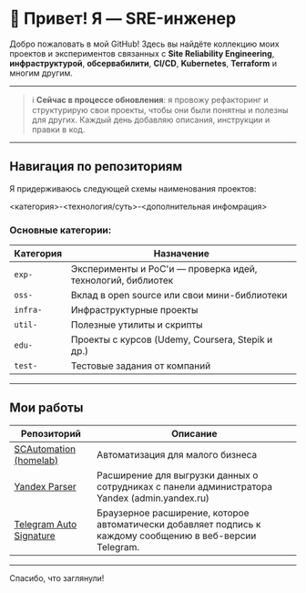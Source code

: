 # 👋 Привет! Я — SRE-инженер

Добро пожаловать в мой GitHub! Здесь вы найдёте коллекцию моих проектов и экспериментов связанных с **Site Reliability Engineering**, **инфраструктурой**, **обсервабилити**, **CI/CD**, **Kubernetes**, **Terraform** и многим другим.

---

> ℹ️ **Сейчас в процессе обновления**: я провожу рефакторинг и структурирую свои проекты, чтобы они были понятны и полезны для других. Каждый день добавляю описания, инструкции и правки в код.


---

## Навигация по репозиториям

Я придерживаюсь следующей схемы наименования проектов:

<категория>-<технология/суть>-<дополнительная инфомрация>


### Основные категории:

| Категория | Назначение |
|----------|------------|
| `exp-`   | Эксперименты и PoC'и — проверка идей, технологий, библиотек |
| `oss-`   | Вклад в open source или свои мини-библиотеки |
| `infra-` | Инфраструктурные проекты |
| `util-`  | Полезные утилиты и скрипты |
| `edu-`   | Проекты с курсов (Udemy, Coursera, Stepik и др.) |
| `test-`  | Тестовые задания от компаний |


---
<!--
## Стек технологий

- **Kubernetes**, Helm, ArgoCD
- **Prometheus**, Grafana, Loki, Alertmanager
- **Terraform**, Ansible
- **GitHub Actions**, GitLab CI, Jenkins
- **GCP**, AWS, Docker
- **Go**, Bash, Python

---

-->

## Мои работы

| Репозиторий | Описание |
|-------------|----------|
|[SCAutomation (homelab)](https://github.com/NordStory/ClientTerminal/tree/main)|Автоматизация для малого бизнеса|
|[Yandex Parser](https://github.com/NordStory/util-JavaScript-yandex.parser.admin)|Расширение для выгрузки данных о сотрудниках с панели администратора Yandex (admin.yandex.ru)|
|[Telegram Auto Signature](https://github.com/NordStory/util-JavaScript-telegram.signature)|Браузерное расширение, которое автоматически добавляет подпись к каждому сообщению в веб-версии Telegram.|

---

<!--

## Связь

- [LinkedIn]()
- [Telegram]()
- Email:

---

-->
Спасибо, что заглянули!



<!--
**NordStory/NordStory** is a ✨ _special_ ✨ repository because its `README.md` (this file) appears on your GitHub profile.

Here are some ideas to get you started:

- 🔭 I’m currently working on ...
- 🌱 I’m currently learning ...
- 👯 I’m looking to collaborate on ...
- 🤔 I’m looking for help with ...
- 💬 Ask me about ...
- 📫 How to reach me: ...
- 😄 Pronouns: ...
- ⚡ Fun fact: ...
-->
